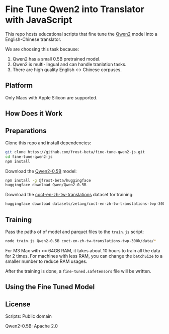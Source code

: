 # Fine Tune Qwen2 into Translator with JavaScript

This repo hosts educational scripts that fine tune the
[Qwen2](https://github.com/QwenLM/Qwen2) model into a English-Chinese translator.

We are choosing this task because:

1. Qwen2 has a small 0.5B pretrained model.
2. Qwen2 is multi-lingual and can handle tranlation tasks.
3. There are high quality English ↔ Chinese corpuses.

## Platform

Only Macs with Apple Silicon are supported.

## How Does it Work

## Preparations

Clone this repo and install dependencies:

```sh
git clone https://github.com/frost-beta/fine-tune-qwen2-js.git
cd fine-tune-qwen2-js
npm install
```

Download the [Qwen2-0.5B](https://huggingface.co/Qwen/Qwen2-0.5B) model:

```sh
npm install -g @frost-beta/huggingface
huggingface download Qwen/Qwen2-0.5B
```

Download the [coct-en-zh-tw-translations](https://huggingface.co/datasets/zetavg/coct-en-zh-tw-translations-twp-300k)
dataset for training:

```sh
huggingface download datasets/zetavg/coct-en-zh-tw-translations-twp-300k
```

## Training

Pass the paths of of model and parquet files to the `train.js` script:

```sh
node train.js Qwen2-0.5B coct-en-zh-tw-translations-twp-300k/data/*
```

For M3 Max with >= 64GB RAM, it takes about 10 hours to train all the data for
2 times. For machines with less RAM, you can change the `batchSize` to a smaller
number to reduce RAM usages.

After the training is done, a `fine-tuned.safetensors` file will be written.

## Using the Fine Tuned Model

## License

Scripts: Public domain

Qwen2-0.5B: Apache 2.0
